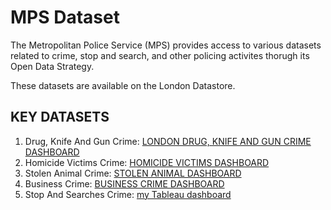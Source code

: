 # MPS Dataset

The Metropolitan Police Service (MPS) provides access to various datasets related to crime, stop and search, and other policing activites thorugh its Open Data Strategy. 

These datasets are available on the London Datastore.

## KEY DATASETS
1. Drug, Knife And Gun Crime: [LONDON DRUG, KNIFE AND GUN CRIME DASHBOARD](https://public.tableau.com/app/profile/mazeda5979/viz/LondonCrimes_17308231063750/Dashboard1)
2. Homicide Victims Crime: [HOMICIDE VICTIMS DASHBOARD](https://public.tableau.com/app/profile/mazeda5979/viz/HomicideVictims/Dashboard1)
3. Stolen Animal Crime: [STOLEN ANIMAL DASHBOARD](https://public.tableau.com/app/profile/mazeda5979/viz/StolenAnimals/Dashboard1)
4. Business Crime: [BUSINESS CRIME DASHBOARD](https://public.tableau.com/app/profile/mazeda5979/viz/MPSBUSINESSCRIMES/Dashboard2)
5. Stop And Searches Crime: [my Tableau dashboard](https://public.tableau.com/app/profile/mazeda5979/vizzes) 


